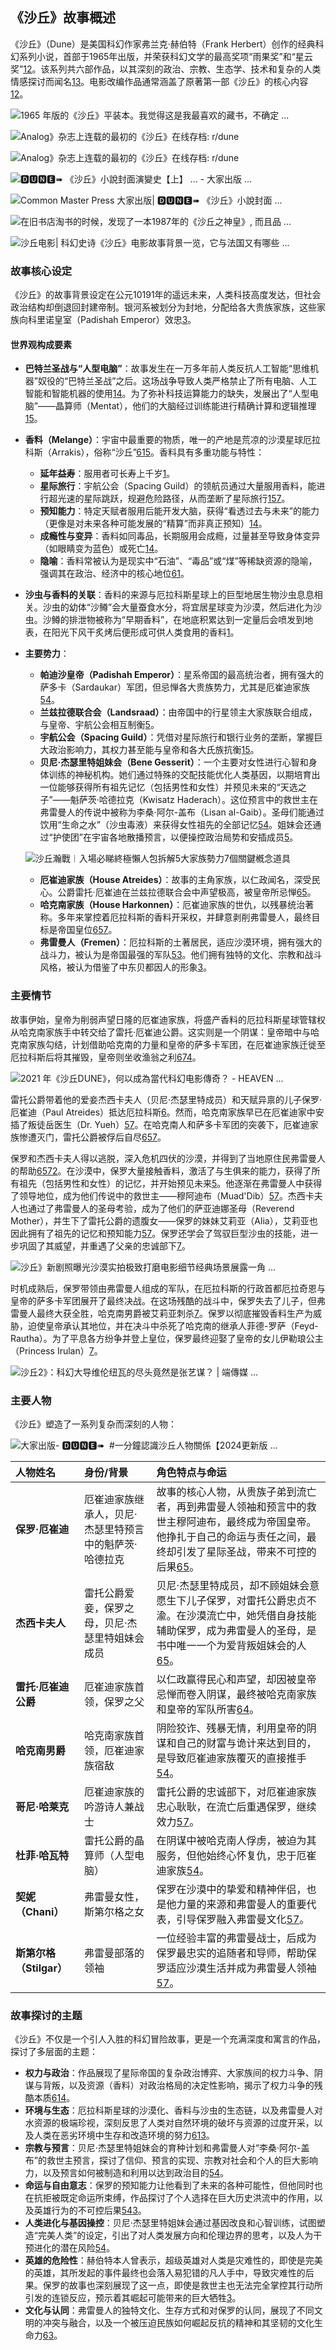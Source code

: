 ## 《沙丘》故事概述

《沙丘》（Dune）是美国科幻作家弗兰克·赫伯特（Frank Herbert）创作的经典科幻系列小说，首部于1965年出版，并荣获科幻文学的最高奖项“雨果奖”和“星云奖”[1](https://www.gq.com.tw/article/%E6%B2%99%E4%B8%98-%E4%B8%96%E7%95%8C%E8%A7%80)[2](https://m.kuaikanmanhua.com/qa/46290)。该系列共六部作品，以其深刻的政治、宗教、生态学、技术和复杂的人类情感探讨而闻名[1](https://www.gq.com.tw/article/%E6%B2%99%E4%B8%98-%E4%B8%96%E7%95%8C%E8%A7%80)[3](https://m.hupu.com/bbs/37858196.html)。电影改编作品通常涵盖了原著第一部《沙丘》的核心内容[1](https://www.gq.com.tw/article/%E6%B2%99%E4%B8%98-%E4%B8%96%E7%95%8C%E8%A7%80)[2](https://m.kuaikanmanhua.com/qa/46290)。

![1965 年版的《沙丘》平装本。我觉得这是我最喜欢的藏书，不确定 ...](https://i.redd.it/wtta5m86ral61.jpg)

![Analog》杂志上连载的最初的《沙丘》在线存档: r/dune](https://preview.redd.it/the-original-serialized-dune-in-analog-magazine-archived-v0-vipda1wejwva1.jpg?width=2461&format=pjpg&auto=webp&s=987a4f67ba63feeb26273251486007efda4c5b37)

![Analog》杂志上连载的最初的《沙丘》在线存档: r/dune](https://preview.redd.it/the-original-serialized-dune-in-analog-magazine-archived-v0-jz0rhg7bjwva1.jpg?width=4816&format=pjpg&auto=webp&s=36d7174c2fb666c7a8a55ae03574fa4f2aff6bd2)

![🅳🆄🅽🅴➠ 《沙丘》小說封面演變史【上】 ​... - 大家出版 ...](https://lookaside.fbsbx.com/lookaside/crawler/media/?media_id=771804741631600)

![Common Master Press 大家出版| 🅳🆄🅽🅴➠ 《沙丘》小說封面 ...](https://lookaside.instagram.com/seo/google_widget/crawler/?media_id=3286529956077498163)

![在旧书店淘书的时候，发现了一本1987年的《沙丘之神皇》, 而且品 ...](https://i.redd.it/rvxk0sp4i1971.jpg)

![沙丘电影| 科幻史诗《沙丘》电影故事背景一览，它与法国又有哪些 ...](https://articleimage.ecentime.com/211005KzQbk4.jpg)

### 故事核心设定

《沙丘》的故事背景设定在公元10191年的遥远未来，人类科技高度发达，但社会政治结构却倒退回封建帝制。银河系被划分为封地，分配给各大贵族家族，这些家族向科里诺皇室（Padishah Emperor）效忠[3](https://m.hupu.com/bbs/37858196.html)。

#### 世界观构成要素

*   **巴特兰圣战与“人型电脑”**：故事发生在一万多年前人类反抗人工智能“思维机器”奴役的“巴特兰圣战”之后。这场战争导致人类严格禁止了所有电脑、人工智能和智能机器的使用[1](https://www.gq.com.tw/article/%E6%B2%99%E4%B8%98-%E4%B8%96%E7%95%8C%E8%A7%80)[4](https://www.bilibili.com/read/cv14749392/)。为了弥补科技运算能力的缺失，发展出了“人型电脑”——晶算师（Mentat），他们的大脑经过训练能进行精确计算和逻辑推理[1](https://www.gq.com.tw/article/%E6%B2%99%E4%B8%98-%E4%B8%96%E7%95%8C%E8%A7%80)[5](https://m.douban.com/book/review/9904292/)。
*   **香料（Melange）**：宇宙中最重要的物质，唯一的产地是荒凉的沙漠星球厄拉科斯（Arrakis），俗称“沙丘”[6](https://www.sohu.com/a/498793813_121124300)[1](https://www.gq.com.tw/article/%E6%B2%99%E4%B8%98-%E4%B8%96%E7%95%8C%E8%A7%80)[5](https://m.douban.com/book/review/9904292/)。香料具有多重功能与特性：
    *   **延年益寿**：服用者可长寿上千岁[1](https://www.gq.com.tw/article/%E6%B2%99%E4%B8%98-%E4%B8%96%E7%95%8C%E8%A7%80)。
    *   **星际旅行**：宇航公会（Spacing Guild）的领航员通过大量服用香料，能进行超光速的星际跳跃，规避危险路径，从而垄断了星际旅行[1](https://www.gq.com.tw/article/%E6%B2%99%E4%B8%98-%E4%B8%96%E7%95%8C%E8%A7%80)[5](https://m.douban.com/book/review/9904292/)[7](https://m.douban.com/book/review/8537574/)。
    *   **预知能力**：特定天赋者服用后能开发大脑，获得“看透过去与未来”的能力（更像是对未来各种可能发展的“精算”而非真正预知）[1](https://www.gq.com.tw/article/%E6%B2%99%E4%B8%98-%E4%B8%96%E7%95%8C%E8%A7%80)[4](https://www.bilibili.com/read/cv14749392/)。
    *   **成瘾性与变异**：香料如同毒品，长期服用会成瘾，过量甚至导致身体变异（如眼睛变为蓝色）或死亡[1](https://www.gq.com.tw/article/%E6%B2%99%E4%B8%98-%E4%B8%96%E7%95%8C%E8%A7%80)[4](https://www.bilibili.com/read/cv14749392/)。
    *   **隐喻**：香料常被认为是现实中“石油”、“毒品”或“煤”等稀缺资源的隐喻，强调其在政治、经济中的核心地位[6](https://www.sohu.com/a/498793813_121124300)[1](https://www.gq.com.tw/article/%E6%B2%99%E4%B8%98-%E4%B8%96%E7%95%8C%E8%A7%80)。
*   **沙虫与香料的关联**：香料的来源与厄拉科斯星球上的巨型地居生物沙虫息息相关。沙虫的幼体“沙鳟”会大量蚕食水分，将宜居星球变为沙漠，然后进化为沙虫。沙鳟的排泄物被称为“早期香料”，在地底积累达到一定量后会喷发到地表，在阳光下风干炙烤后便形成可供人类食用的香料[1](https://www.gq.com.tw/article/%E6%B2%99%E4%B8%98-%E4%B8%96%E7%95%8C%E8%A7%80)。
*   **主要势力**：
    *   **帕迪沙皇帝（Padishah Emperor）**：星系帝国的最高统治者，拥有强大的萨多卡（Sardaukar）军团，但忌惮各大贵族势力，尤其是厄崔迪家族[5](https://m.douban.com/book/review/9904292/)[4](https://www.bilibili.com/read/cv14749392/)。
    *   **兰兹拉德联合会（Landsraad）**：由帝国中的行星领主大家族联合组成，与皇帝、宇航公会相互制衡[5](https://m.douban.com/book/review/9904292/)。
    *   **宇航公会（Spacing Guild）**：凭借对星际旅行和银行业务的垄断，掌握巨大政治影响力，其权力甚至能与皇帝和各大氏族抗衡[1](https://www.gq.com.tw/article/%E6%B2%99%E4%B8%98-%E4%B8%96%E7%95%8C%E8%A7%80)[5](https://m.douban.com/book/review/9904292/)。
    *   **贝尼·杰瑟里特姐妹会（Bene Gesserit）**：一个主要对女性进行心智和身体训练的神秘机构。她们通过特殊的交配技能优化人类基因，以期培育出一位能够获得所有祖先记忆（包括男性和女性）并预见未来的“天选之子”——魁萨茨·哈德拉克（Kwisatz Haderach）。这位预言中的救世主在弗雷曼人的传说中被称为李桑·阿尔-盖布（Lisan al-Gaib）。圣母们能通过饮用“生命之水”（沙虫毒液）来获得女性祖先的全部记忆[5](https://m.douban.com/book/review/9904292/)[4](https://www.bilibili.com/read/cv14749392/)。姐妹会还通过“护使团”在宇宙各地散播预言，以便操控政治局势和安插成员[5](https://m.douban.com/book/review/9904292/)。

    ![沙丘瀚戰︱入場必睇終極懶人包拆解5大家族勢力7個關鍵槪念道具](https://cdn.hk01.com/di/media/images/dw/20240222/837453972749946880284763.jpeg/uRw6PFoC8Uu_49uNpx0egn7GG2_W8JzhtQXpLbUF6S0?v=w1920)

    *   **厄崔迪家族（House Atreides）**：故事的主角家族，以仁政闻名，深受民心。公爵雷托·厄崔迪在兰兹拉德联合会中声望极高，被皇帝所忌惮[6](https://www.sohu.com/a/498793813_121124300)[5](https://m.douban.com/book/review/9904292/)。
    *   **哈克南家族（House Harkonnen）**：厄崔迪家族的世仇，以残暴统治著称。多年来掌控着厄拉科斯的香料开采权，并肆意剥削弗雷曼人，最终目标是帝国皇位[6](https://www.sohu.com/a/498793813_121124300)[5](https://m.douban.com/book/review/9904292/)[7](https://m.douban.com/book/review/8537574/)。
    *   **弗雷曼人（Fremen）**：厄拉科斯的土著居民，适应沙漠环境，拥有强大的战斗力，被认为是帝国最强的军队[5](https://m.douban.com/book/review/9904292/)[3](https://m.hupu.com/bbs/37858196.html)。他们拥有独特的文化、宗教和战斗风格，被认为借鉴了中东贝都因人的形象[3](https://m.hupu.com/bbs/37858196.html)。

### 主要情节

故事伊始，皇帝为削弱声望日隆的厄崔迪家族，将盛产香料的厄拉科斯星球管辖权从哈克南家族手中转交给了雷托·厄崔迪公爵。这实则是一个阴谋：皇帝暗中与哈克南家族勾结，计划借助哈克南的力量和皇帝的萨多卡军团，在厄崔迪家族迁徙至厄拉科斯后将其摧毁，皇帝则坐收渔翁之利[6](https://www.sohu.com/a/498793813_121124300)[7](https://m.douban.com/book/review/8537574/)[4](https://www.bilibili.com/read/cv14749392/)。

![2021 年《沙丘DUNE》，何以成為當代科幻电影傳奇？ - HEAVEN ...](https://www.heavenraven.com/wp-content/uploads/2020/09/dune-2021-still-18-scaled.jpeg)

雷托公爵带着他的爱妾杰西卡夫人（贝尼·杰瑟里特成员）和天赋异禀的儿子保罗·厄崔迪（Paul Atreides）抵达厄拉科斯[6](https://www.sohu.com/a/498793813_121124300)。然而，哈克南家族早已在厄崔迪家中安插了叛徒岳医生（Dr. Yueh）[5](https://m.douban.com/book/review/9904292/)[7](https://m.douban.com/book/review/8537574/)。在哈克南人和萨多卡军团的突袭下，厄崔迪家族惨遭灭门，雷托公爵被俘后自尽[6](https://www.sohu.com/a/498793813_121124300)[5](https://m.douban.com/book/review/9904292/)[7](https://m.douban.com/book/review/8537574/)。

保罗和杰西卡夫人得以逃脱，深入危机四伏的沙漠，并得到了当地原住民弗雷曼人的帮助[6](https://www.sohu.com/a/498793813_121124300)[5](https://m.douban.com/book/review/9904292/)[7](https://m.douban.com/book/review/8537574/)[2](https://m.kuaikanmanhua.com/qa/46290)。在沙漠中，保罗大量接触香料，激活了与生俱来的能力，获得了所有祖先（包括男性和女性）的记忆，并开始预见未来[5](https://m.douban.com/book/review/9904292/)。他逐渐在弗雷曼人中获得了领导地位，成为他们传说中的救世主——穆阿迪布（Muad'Dib）[5](https://m.douban.com/book/review/9904292/)[7](https://m.douban.com/book/review/8537574/)。杰西卡夫人也通过了弗雷曼人的圣母考验，成为了他们的萨亚迪娜圣母（Reverend Mother），并生下了雷托公爵的遗腹女——保罗的妹妹艾莉亚（Alia），艾莉亚也因此拥有了祖先的记忆和预知能力[5](https://m.douban.com/book/review/9904292/)[7](https://m.douban.com/book/review/8537574/)。保罗还学会了驾驭巨型沙虫的技能，进一步巩固了其威望，并重遇了父亲的忠诚部下[7](https://m.douban.com/book/review/8537574/)。

![沙丘》新剧照曝光沙漠实拍极致打磨电影细节经典场景展露一角 ...](http://p0.meituan.net/movie/17f2f1839a84e46b7c87bc483960b1d61657169.jpg@2500w_2500h_1l_0e)

时机成熟后，保罗带领由弗雷曼人组成的军队，在厄拉科斯的行政首都厄拉奇恩与皇帝的萨多卡军团展开了最终决战。在这场残酷的战斗中，保罗失去了儿子，但弗雷曼人最终大获全胜，哈克南男爵被艾莉亚刺杀[7](https://m.douban.com/book/review/8537574/)。保罗以彻底摧毁香料生产为威胁，迫使皇帝承认其地位，并在决斗中杀死了哈克南的继承人菲德-罗萨（Feyd-Rautha）。为了平息各方纷争并登上皇位，保罗最终迎娶了皇帝的女儿伊勒琅公主（Princess Irulan）[7](https://m.douban.com/book/review/8537574/)。

![沙丘2》：科幻大导维伦纽瓦的尽头竟然是张艺谋？ | 端傳媒 ...](https://theinitium.com/wp-content/uploads/2024/03/451bd8358d0d4547baa370f3a03a2572.jpg)

### 主要人物

《沙丘》塑造了一系列复杂而深刻的人物：

![大家出版- 🅳🆄🅽🅴➠ ​ #一分鐘認識沙丘人物關係【2024更新版 ...](https://lookaside.fbsbx.com/lookaside/crawler/media/?media_id=783633137115427)

| 人物姓名 | 身份/背景 | 角色特点与命运 |
| :--------- | :-------------------------------------- | :------------------------------------------------------------------------------------------------------------------------------------------------------------------------------------ |
| **保罗·厄崔迪** | 厄崔迪家族继承人，贝尼·杰瑟里特预言中的魁萨茨·哈德拉克 | 故事的核心人物，从贵族子弟到流亡者，再到弗雷曼人领袖和预言中的救世主穆阿迪布，最终成为帝国皇帝。他挣扎于自己的命运与责任之间，最终却引发了星际圣战，带来不可控的后果[6](https://www.sohu.com/a/498793813_121124300)[5](https://m.douban.com/book/review/9904292/)。 |
| **杰西卡夫人** | 雷托公爵爱妾，保罗之母，贝尼·杰瑟里特姐妹会成员 | 贝尼·杰瑟里特成员，却不顾姐妹会意愿生下儿子保罗，对雷托公爵忠贞不渝。在沙漠流亡中，她凭借自身技能辅助保罗，成为弗雷曼人的圣母，是书中唯一一个为爱背叛姐妹会的人[6](https://www.sohu.com/a/498793813_121124300)[5](https://m.douban.com/book/review/9904292/)。 |
| **雷托·厄崔迪公爵** | 厄崔迪家族首领，保罗之父 | 以仁政赢得民心和声望，却因被皇帝忌惮而卷入阴谋，最终被哈克南家族和皇帝的军队所害[6](https://www.sohu.com/a/498793813_121124300)[4](https://www.bilibili.com/read/cv14749392/)。 |
| **哈克南男爵** | 哈克南家族首领，厄崔迪家族宿敌 | 阴险狡诈、残暴无情，利用皇帝的阴谋和自己的财富与诡计来达到目的，是导致厄崔迪家族覆灭的直接推手[5](https://m.douban.com/book/review/9904292/)[4](https://www.bilibili.com/read/cv14749392/)。 |
| **哥尼·哈莱克** | 厄崔迪家族的吟游诗人兼战士 | 雷托公爵的忠诚部下，对厄崔迪家族忠心耿耿，在流亡后重遇保罗，继续效力[5](https://m.douban.com/book/review/9904292/)[7](https://m.douban.com/book/review/8537574/)。 |
| **杜菲·哈瓦特** | 雷托公爵的晶算师（人型电脑） | 在阴谋中被哈克南人俘虏，被迫为其服务，但他始终心怀复仇，忠于厄崔迪家族[5](https://m.douban.com/book/review/9904292/)[4](https://www.bilibili.com/read/cv14749392/)。 |
| **契妮（Chani）** | 弗雷曼女性，斯第尔格之女 | 保罗在沙漠中的挚爱和精神伴侣，也是他力量的来源和弗雷曼人的重要代表，引导保罗融入弗雷曼文化[5](https://m.douban.com/book/review/9904292/)[7](https://m.douban.com/book/review/8537574/)。 |
| **斯第尔格（Stilgar）** | 弗雷曼部落的领袖 | 一位经验丰富的弗雷曼战士，后成为保罗最忠实的追随者和导师，帮助保罗适应沙漠生活并成为弗雷曼人领袖[5](https://m.douban.com/book/review/9904292/)[7](https://m.douban.com/book/review/8537574/)。 |

### 故事探讨的主题

《沙丘》不仅是一个引人入胜的科幻冒险故事，更是一个充满深度和寓言的作品，探讨了多层面的主题：

*   **权力与政治**：作品展现了星际帝国的复杂政治博弈、大家族间的权力斗争、阴谋与背叛，以及资源（香料）对政治格局的决定性影响，揭示了权力斗争的残酷本质[6](https://www.sohu.com/a/498793813_121124300)[1](https://www.gq.com.tw/article/%E6%B2%99%E4%B8%98-%E4%B8%96%E7%95%8C%E8%A7%80)[4](https://www.bilibili.com/read/cv14749392/)。
*   **环境与生态**：厄拉科斯星球的沙漠化、香料与沙虫的生态链，以及弗雷曼人对水资源的极端珍视，深刻反思了人类对自然环境的破坏与资源的过度开采，以及人类在恶劣环境中生存和改造环境的努力[6](https://www.sohu.com/a/498793813_121124300)[1](https://www.gq.com.tw/article/%E6%B2%99%E4%B8%98-%E4%B8%96%E7%95%8C%E8%A7%80)[3](https://m.hupu.com/bbs/37858196.html)。
*   **宗教与预言**：贝尼·杰瑟里特姐妹会的育种计划和弗雷曼人对“李桑·阿尔-盖布”的救世主预言，探讨了信仰、预言的实现、宗教对社会和个人的巨大影响力，以及预言如何被制造和利用以达到政治目的[5](https://m.douban.com/book/review/9904292/)[4](https://www.bilibili.com/read/cv14749392/)。
*   **命运与自由意志**：保罗的预知能力让他看到了未来的各种可能性，但他同时也在抗拒被既定命运所束缚，作品探讨了个人选择在巨大历史洪流中的作用，以及英雄行为的不可控后果[5](https://m.douban.com/book/review/9904292/)[4](https://www.bilibili.com/read/cv14749392/)[3](https://m.hupu.com/bbs/37858196.html)。
*   **人类进化与基因操控**：贝尼·杰瑟里特姐妹会通过基因改良和心智训练，试图塑造“完美人类”的设定，引出了对人类发展方向和伦理边界的思考，以及人为干预进化的潜在风险[5](https://m.douban.com/book/review/9904292/)[4](https://www.bilibili.com/read/cv14749392/)。
*   **英雄的危险性**：赫伯特本人曾表示，超级英雄对人类是灾难性的，即使是完美的英雄，其所发起的事件最终也会落入易犯错的凡人手中，导致灾难性的后果。保罗的故事也深刻展现了这一点，即使是救世主也无法完全掌控其行动所引发的连锁反应，预示着其崛起可能带来的巨大牺牲[3](https://m.hupu.com/bbs/37858196.html)。
*   **文化与认同**：弗雷曼人的独特文化、生存方式和对保罗的认同，展现了不同文明的冲突与融合，以及一个被压迫民族如何崛起反抗的精神和其坚韧的文化生命力[6](https://www.sohu.com/a/498793813_121124300)[3](https://m.hupu.com/bbs/37858196.html)。